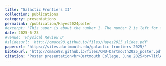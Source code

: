 ```yaml
---
title: "Galactic Frontiers II"
collection: publications
category: presentations
permalink: /publication/Hayes2024poster
#excerpt: 'This paper is about the number 1. The number 2 is left for future work.'
date: 2025-6-23
#venue: 'Physical Review D'
#slidesurl: 'http://cmace98.github.io/files/Hayes2025_slides.pdf'
paperurl: 'https://sites.dartmouth.edu/galactic-frontiers-2025/'
bibtexurl: 'http://cmace98.github.io/files/CMU-Dartmouth2025_poster.pdf'
citation: 'Poster presentation<br>Dartmouth College, June 2025<br>Title: <i>Calibrating the SIDM Gravothermal Catastrophe with N-body Simulations</i> <br> <b>Charlie Mace</b>, Shengqi Yang, Annika H. G. Peter, Zhichao Carton Zeng, Xiaolong Du, Andrew Benson'
---
```

